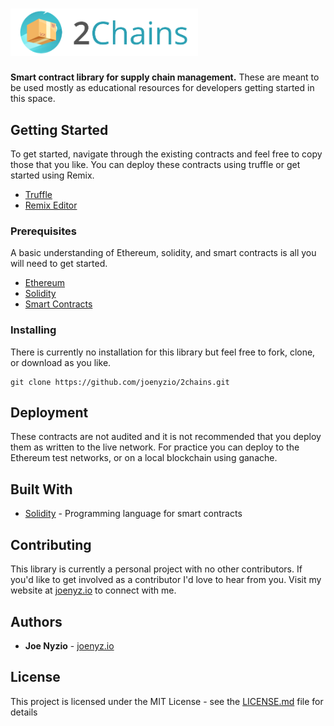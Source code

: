 # <img src="logo.png" alt="2Chains" width="300px">

**Smart contract library for supply chain management.** These are meant to be used mostly as educational resources for developers getting started in this space.

## Getting Started

To get started, navigate through the existing contracts and feel free to copy those that you like. You can deploy these contracts using truffle or get started using Remix.

- [Truffle](https://truffleframework.com/)
- [Remix Editor](https://remix.ethereum.org/#optimize=false&version=soljson-v0.5.0+commit.1d4f565a.js)

### Prerequisites

A basic understanding of Ethereum, solidity, and smart contracts is all you will need to get started.

- [Ethereum](https://ethereum.org/)
- [Solidity](https://solidity.readthedocs.io/en/v0.4.25/)
- [Smart Contracts](https://en.wikipedia.org/wiki/Smart_contract)

### Installing

There is currently no installation for this library but feel free to fork, clone, or download as you like.

```
git clone https://github.com/joenyzio/2chains.git
```

## Deployment

These contracts are not audited and it is not recommended that you deploy them as written to the live network. For practice you can deploy to the Ethereum test networks, or on a local blockchain using ganache.

## Built With

- [Solidity](https://solidity.readthedocs.io/en/v0.5.0/) - Programming language for smart contracts

## Contributing

This library is currently a personal project with no other contributors. If you'd like to get involved as a contributor I'd love to hear from you. Visit my website at [joenyz.io](joenyz.io) to connect with me.

## Authors

- **Joe Nyzio** - [joenyz.io](joenyz.io)

## License

This project is licensed under the MIT License - see the [LICENSE.md](LICENSE.md) file for details
